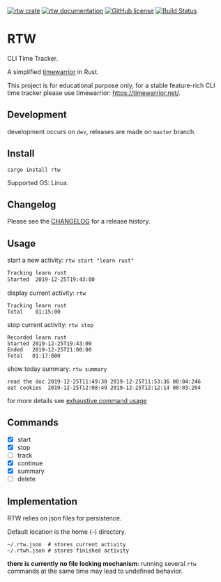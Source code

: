 [![rtw crate](https://img.shields.io/crates/v/rtw.svg)](https://crates.io/crates/rtw)
[![rtw documentation](https://docs.rs/rtw/badge.svg)](https://docs.rs/rtw)
[![GitHub license](https://img.shields.io/github/license/PicoJr/rtw)](https://github.com/PicoJr/rtw/blob/master/LICENSE)
[![Build Status](https://img.shields.io/endpoint.svg?url=https%3A%2F%2Factions-badge.atrox.dev%2FPicoJr%2Frtw%2Fbadge&style=flat)](https://actions-badge.atrox.dev/PicoJr/rtw/goto)

# RTW

CLI Time Tracker.

A simplified [timewarrior](https://github.com/GothenburgBitFactory/timewarrior) in Rust.

This project is for educational purpose only, for a stable feature-rich CLI time tracker please use timewarrior: https://timewarrior.net/.

## Development

development occurs on `dev`, releases are made on `master` branch.

## Install

```
cargo install rtw
```

Supported OS: Linux.

## Changelog

Please see the [CHANGELOG](CHANGELOG.md) for a release history.

## Usage

start a new activity: `rtw start "learn rust"`

```bash
Tracking learn rust
Started  2019-12-25T19:43:00
```

display current activity: `rtw`

```
Tracking learn rust
Total    01:15:00
```

stop current activity: `rtw stop`

```
Recorded learn rust
Started 2019-12-25T19:43:00
Ended   2019-12-25T21:00:00
Total   01:17:000
```

show today summary: `rtw summary`

```
read the doc 2019-12-25T11:49:30 2019-12-25T11:53:36 00:04:246
eat cookies  2019-12-25T12:08:49 2019-12-25T12:12:14 00:03:204
```

for more details see [exhaustive command usage](commands.md)

## Commands

- [x] start
- [x] stop
- [ ] track
- [x] continue
- [x] summary
- [ ] delete

## Implementation

RTW relies on json files for persistence.

Default location is the home (`~`) directory.

```
~/.rtw.json  # stores current activity
~/.rtwh.json # stores finished activity
```

**there is currently no file locking mechanism**: running several `rtw` commands at the same time
may lead to undefined behavior.
